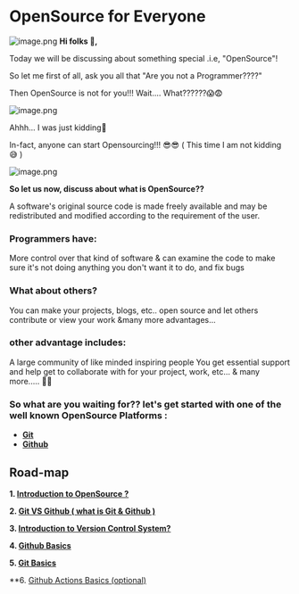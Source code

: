 # OpenSource for Everyone
![image.png](https://pulkitsinghdev.hashnode.dev/_next/image?url=https%3A%2F%2Fcdn.hashnode.com%2Fres%2Fhashnode%2Fimage%2Fupload%2Fv1622860203177%2FduGc-I08R.png%3Fw%3D1600%26h%3D840%26fit%3Dcrop%26crop%3Dentropy%26auto%3Dcompress%2Cformat%26format%3Dwebp&w=1920&q=75)
**Hi folks 👋,**

Today we will be discussing about something special .i.e, "OpenSource"!

So let me first of all, ask you all that "Are you not a Programmer????"

Then OpenSource is not for you!!! Wait.... What??????😱😨

![image.png](https://hips.hearstapps.com/pop.h-cdn.co/assets/17/24/640x320/landscape-1497533116-not-dead.gif)

Ahhh... I was just kidding🤣

In-fact, anyone can start Opensourcing!!! 😎😎 ( This time I am not kidding 😅 )

![image.png](https://i.imgur.com/nZ3HzWX.gif)

**So let us now, discuss about what is OpenSource??**

A software's original source code is made freely available and may be redistributed and modified according to the requirement of the user.

### Programmers have:
More control over that kind of software & can examine the code to make sure it's not doing anything you don't want it to do, and fix bugs

### What about others?
You can make your projects, blogs, etc.. open source and let others contribute or view your work &many more advantages...

### other advantage includes:

A large community of like minded inspiring people
You get essential support and help
get to collaborate with for your project, work, etc... & many more..... 🤩🤩

### So what are you waiting for?? let's get started with one of the well known OpenSource Platforms :

- **[Git](#Git)**
- **[Github](#Github)**

## Road-map

**1. [Introduction to OpenSource ?](https://github.com/PulkitSinghDev/OpenSource-for-Everyone/blob/main/README.md)**

**2. [Git VS Github ( what is Git & Github )](https://github.com/PulkitSinghDev/OpenSource-for-Everyone/blob/main/Git_VS_Github.md)**

**3. [Introduction to Version Control System?](https://github.com/PulkitSinghDev/OpenSource-for-Everyone/blob/main/Version_Control.md)**

**4. [Github Basics](https://github.com/PulkitSinghDev/OpenSource-for-Everyone/tree/main/Github_Basics)**

**5. [Git Basics](https://github.com/PulkitSinghDev/OpenSource-for-Everyone/tree/main/Git_Basics)**

**6. [Github Actions Basics (optional)](https://github.com/PulkitSinghDev/OpenSource-for-Everyone/tree/main/Github_Actions_Basics)

